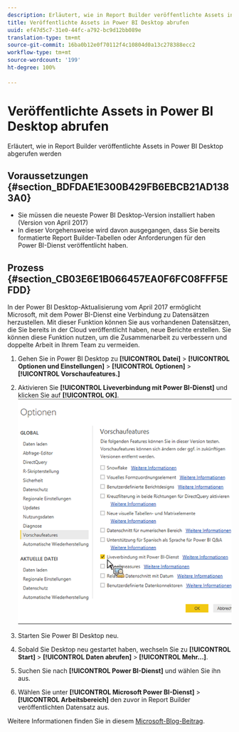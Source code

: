 ```yaml
---
description: Erläutert, wie in Report Builder veröffentlichte Assets in Power BI Desktop abgerufen werden
title: Veröffentlichte Assets in Power BI Desktop abrufen
uuid: ef47d5c7-31e0-44fc-a792-bc9d12bb089e
translation-type: tm+mt
source-git-commit: 16ba0b12e0f70112f4c10804d0a13c278388ecc2
workflow-type: tm+mt
source-wordcount: '199'
ht-degree: 100%

---
```



# Veröffentlichte Assets in Power BI Desktop abrufen

Erläutert, wie in Report Builder veröffentlichte Assets in Power BI Desktop abgerufen werden

## Voraussetzungen {#section_BDFDAE1E300B429FB6EBCB21AD1383A0}

* Sie müssen die neueste Power BI Desktop-Version installiert haben (Version von April 2017)
* In dieser Vorgehensweise wird davon ausgegangen, dass Sie bereits formatierte Report Builder-Tabellen oder Anforderungen für den Power BI-Dienst veröffentlicht haben.

## Prozess {#section_CB03E6E1B066457EA0F6FC08FFF5EFDD}

In der Power BI Desktop-Aktualisierung vom April 2017 ermöglicht Microsoft, mit dem Power BI-Dienst eine Verbindung zu Datensätzen herzustellen. Mit dieser Funktion können Sie aus vorhandenen Datensätzen, die Sie bereits in der Cloud veröffentlicht haben, neue Berichte erstellen. Sie können diese Funktion nutzen, um die Zusammenarbeit zu verbessern und doppelte Arbeit in Ihrem Team zu vermeiden.

1. Gehen Sie in Power BI Desktop zu **[!UICONTROL Datei]** > **[!UICONTROL Optionen und Einstellungen]** > **[!UICONTROL Optionen]** > **[!UICONTROL Vorschaufeatures.]**
1. Aktivieren Sie **[!UICONTROL Liveverbindung mit Power BI-Dienst]** und klicken Sie auf **[!UICONTROL OK]**. ![](assets/bi-preview-features.png)

1. Starten Sie Power BI Desktop neu.
1. Sobald Sie Desktop neu gestartet haben, wechseln Sie zu **[!UICONTROL Start]** > **[!UICONTROL Daten abrufen]** > **[!UICONTROL Mehr...]**.
1. Suchen Sie nach **[!UICONTROL Power BI-Dienst]** und wählen Sie ihn aus.
1. Wählen Sie unter **[!UICONTROL Microsoft Power BI-Dienst]** > **[!UICONTROL Arbeitsbereich]** den zuvor in Report Builder veröffentlichten Datensatz aus.

Weitere Informationen finden Sie in diesem [Microsoft-Blog-Beitrag](https://powerbi.microsoft.com/en-us/blog/connecting-to-datasets-in-the-power-bi-service-from-desktop/).
